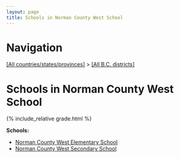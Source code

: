 ```yaml
---
layout: page
title: Schools in Norman County West School
---
```

# Navigation

[[All countries/states/provinces]](../..) > [[All B.C. districts]](..)

# Schools in Norman County West School

{% include_relative grade.html %}

**Schools:**

- [Norman County West Elementary School](Norman_County_West_Elementary_School.md)
- [Norman County West Secondary School](Norman_County_West_Secondary_School.md)
